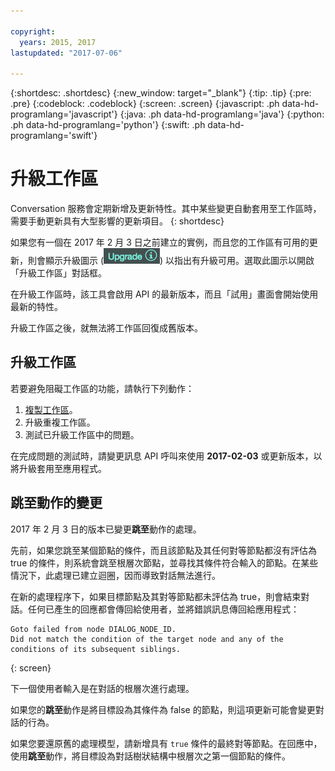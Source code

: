```yaml
---

copyright:
  years: 2015, 2017
lastupdated: "2017-07-06"

---
```


{:shortdesc: .shortdesc}
{:new_window: target="_blank"}
{:tip: .tip}
{:pre: .pre}
{:codeblock: .codeblock}
{:screen: .screen}
{:javascript: .ph data-hd-programlang='javascript'}
{:java: .ph data-hd-programlang='java'}
{:python: .ph data-hd-programlang='python'}
{:swift: .ph data-hd-programlang='swift'}

# 升級工作區

Conversation 服務會定期新增及更新特性。其中某些變更自動套用至工作區時，需要手動更新具有大型影響的更新項目。
{: shortdesc}

如果您有一個在 2017 年 2 月 3 日之前建立的實例，而且您的工作區有可用的更新，則會顯示升級圖示 (![升級圖示](images/upgrade.png)) 以指出有升級可用。選取此圖示以開啟「升級工作區」對話框。

在升級工作區時，該工具會啟用 API 的最新版本，而且「試用」畫面會開始使用最新的特性。

升級工作區之後，就無法將工作區回復成舊版本。

## 升級工作區
若要避免阻礙工作區的功能，請執行下列動作：

1.  [複製工作區](configure-workspace.html#exporting-and-copying-workspaces)。
2.  升級重複工作區。
3.  測試已升級工作區中的問題。

在完成問題的測試時，請變更訊息 API 呼叫來使用 **2017-02-03** 或更新版本，以將升級套用至應用程式。

## 跳至動作的變更
2017 年 2 月 3 日的版本已變更**跳至**動作的處理。

先前，如果您跳至某個節點的條件，而且該節點及其任何對等節點都沒有評估為 true 的條件，則系統會跳至根層次節點，並尋找其條件符合輸入的節點。在某些情況下，此處理已建立迴圈，因而導致對話無法進行。

在新的處理程序下，如果目標節點及其對等節點都未評估為 true，則會結束對話。任何已產生的回應都會傳回給使用者，並將錯誤訊息傳回給應用程式：

```
Goto failed from node DIALOG_NODE_ID.
Did not match the condition of the target node and any of the conditions of its subsequent siblings.
```
{: screen}

下一個使用者輸入是在對話的根層次進行處理。

如果您的**跳至**動作是將目標設為其條件為 false 的節點，則這項更新可能會變更對話的行為。

如果您要還原舊的處理模型，請新增具有 `true` 條件的最終對等節點。在回應中，使用**跳至**動作，將目標設為對話樹狀結構中根層次之第一個節點的條件。
